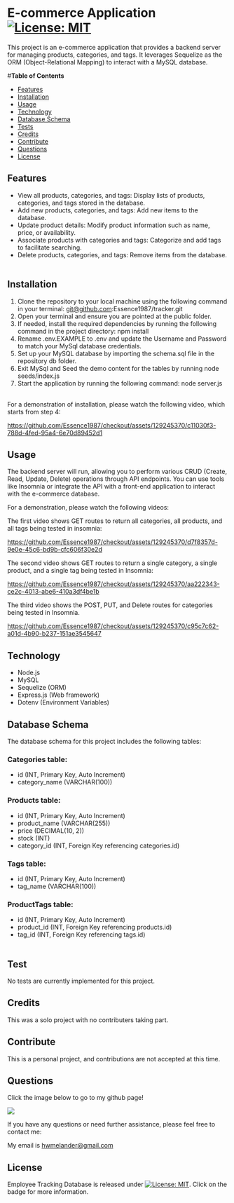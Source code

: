 # **E-commerce Application** [![License: MIT](https://img.shields.io/badge/License-MIT-yellow.svg)](https://opensource.org/licenses/MIT)

This project is an e-commerce application that provides a backend server for managing products, categories, and tags. It leverages Sequelize as the ORM (Object-Relational Mapping) to interact with a MySQL database.

#**Table of Contents**<br><ul><li>[Features](#features)</li><li>[Installation](#installation)</li><li>[Usage](#usage)</li><li>[Technology](#technology)</li><li>[Database Schema](#database-schema)</li><li>[Tests](#tests)</li><li>[Credits](#credits)</li><li>[Contribute](#contribute)</li><li>[Questions](#questions)</li><li>[License](#license)</li></ul>

## **Features**

- View all products, categories, and tags: Display lists of products, categories, and tags stored in the database.
- Add new products, categories, and tags: Add new items to the database.
- Update product details: Modify product information such as name, price, or availability.
- Associate products with categories and tags: Categorize and add tags to facilitate searching.
- Delete products, categories, and tags: Remove items from the database.
</br></br>

## **Installation**

1. Clone the repository to your local machine using the following command in your terminal: git@github.com:Essence1987/tracker.git
2. Open your terminal and ensure you are pointed at the public folder.
3. If needed, install the required dependencies by running the following command in the project directory: npm install
4. Rename .env.EXAMPLE to .env and update the Username and Password to match your MySql database credentials.
5. Set up your MySQL database by importing the schema.sql file in the repository db folder.
6. Exit MySql and Seed the demo content for the tables by running node seeds/index.js
7. Start the application by running the following command: node server.js</br></br>

For a demonstration of installation, please watch the following video, which starts from step 4:

https://github.com/Essence1987/checkout/assets/129245370/c11030f3-788d-4fed-95a4-6e70d89452d1



## **Usage**

The backend server will run, allowing you to perform various CRUD (Create, Read, Update, Delete) operations through API endpoints. You can use tools like Insomnia or integrate the API with a front-end application to interact with the e-commerce database.

For a demonstration, please watch the following videos:

The first video shows GET routes to return all categories, all products, and all tags being tested in insomnia:


https://github.com/Essence1987/checkout/assets/129245370/d7f8357d-9e0e-45c6-bd9b-cfc606f30e2d


The second video shows GET routes to return a single category, a single product, and a single tag being tested in Insomnia:


https://github.com/Essence1987/checkout/assets/129245370/aa222343-ce2c-4013-abe6-410a3df4be1b


The third video shows the POST, PUT, and Delete routes for categories being tested in Insomnia.


https://github.com/Essence1987/checkout/assets/129245370/c95c7c62-a01d-4b90-b237-151ae3545647




## **Technology**

* Node.js
* MySQL
* Sequelize (ORM)
* Express.js (Web framework)
* Dotenv (Environment Variables)

## **Database Schema**

The database schema for this project includes the following tables:

### Categories table:

* id (INT, Primary Key, Auto Increment)
* category_name (VARCHAR(100))

### Products table:

* id (INT, Primary Key, Auto Increment)
* product_name (VARCHAR(255))
* price (DECIMAL(10, 2))
* stock (INT)
* category_id (INT, Foreign Key referencing categories.id)

### Tags table:

* id (INT, Primary Key, Auto Increment)
* tag_name (VARCHAR(100))

### ProductTags table:

* id (INT, Primary Key, Auto Increment)
* product_id (INT, Foreign Key referencing products.id)
* tag_id (INT, Foreign Key referencing tags.id)
</br></br>

## **Test**

No tests are currently implemented for this project.

## **Credits**

This was a solo project with no contributers taking part.

## **Contribute**

This is a personal project, and contributions are not accepted at this time.

## **Questions**

Click the image below to go to my github page!

<a href="https://github.com/essence1987"><img src="https://github-profile-summary-cards.vercel.app/api/cards/profile-details?username=essence1987&theme=default"/></a>

If you have any questions or need further assistance, please feel free to contact me:

My email is hwmelander@gmail.com

## **License**

Employee Tracking Database is released under [![License: MIT](https://img.shields.io/badge/License-MIT-yellow.svg)](https://opensource.org/licenses/MIT). Click on the badge for more information.
